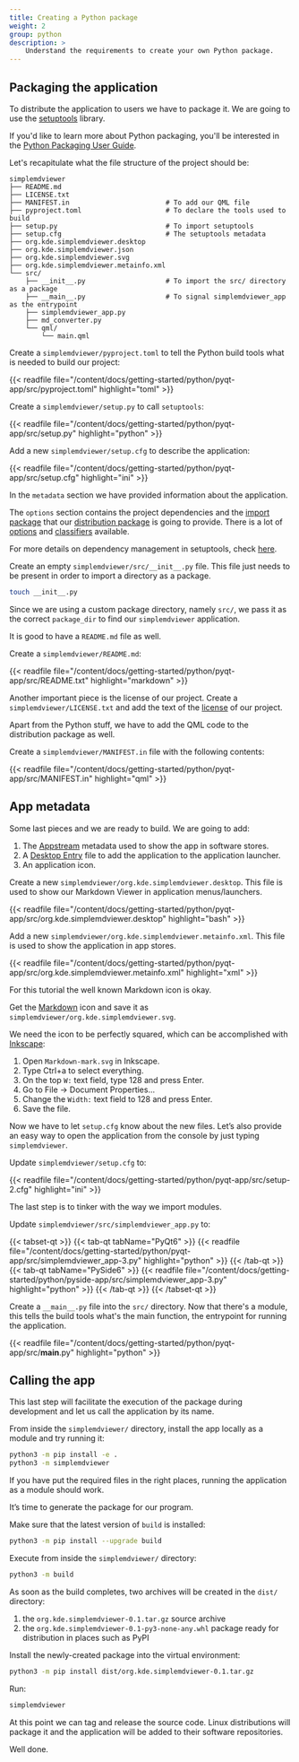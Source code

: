 ```yaml
---
title: Creating a Python package
weight: 2
group: python
description: >
    Understand the requirements to create your own Python package.
---
```


## Packaging the application

To distribute the application to users we have to package it. We
are going to use the [setuptools](https://pypi.org/project/setuptools/)
library.

If you'd like to learn more about Python packaging, you'll be interested in the
[Python Packaging User Guide](https://packaging.python.org/en/latest/guides/distributing-packages-using-setuptools/).

Let's recapitulate what the file structure of the project should be:

```
simplemdviewer
├── README.md
├── LICENSE.txt
├── MANIFEST.in                        # To add our QML file
├── pyproject.toml                     # To declare the tools used to build
├── setup.py                           # To import setuptools
├── setup.cfg                          # The setuptools metadata
├── org.kde.simplemdviewer.desktop
├── org.kde.simplemdviewer.json
├── org.kde.simplemdviewer.svg
├── org.kde.simplemdviewer.metainfo.xml
└── src/
    ├── __init__.py                    # To import the src/ directory as a package
    ├── __main__.py                    # To signal simplemdviewer_app as the entrypoint
    ├── simplemdviewer_app.py
    ├── md_converter.py
    └── qml/
        └── main.qml
```

Create a `simplemdviewer/pyproject.toml` to tell the Python build tools what is
needed to build our project:

{{< readfile file="/content/docs/getting-started/python/pyqt-app/src/pyproject.toml" highlight="toml" >}}

Create a `simplemdviewer/setup.py` to call `setuptools`:

{{< readfile file="/content/docs/getting-started/python/pyqt-app/src/setup.py" highlight="python" >}}

Add a new `simplemdviewer/setup.cfg` to describe the application:

{{< readfile file="/content/docs/getting-started/python/pyqt-app/src/setup.cfg" highlight="ini" >}}

In the `metadata` section we have provided information about the application.

The `options` section contains the project dependencies and the
[import package](https://packaging.python.org/en/latest/glossary/#term-Import-Package)
that our [distribution package](https://packaging.python.org/en/latest/glossary/#term-Distribution-Package)
is going to provide. There is a lot of
[options](https://setuptools.readthedocs.io/en/latest/userguide/declarative_config.html)
and [classifiers](https://pypi.org/classifiers/) available.

For more details on dependency management in setuptools, check
[here](https://setuptools.pypa.io/en/latest/userguide/dependency_management.html).

Create an empty `simplemdviewer/src/__init__.py` file.
This file just needs to be present in order to import a directory as a package.

```bash
touch __init__.py
```

Since we are using a custom package directory, namely `src/`, we pass it as the
correct `package_dir` to find our `simplemdviewer` application.

It is good to have a `README.md` file as well.

Create a `simplemdviewer/README.md`:

{{< readfile file="/content/docs/getting-started/python/pyqt-app/src/README.txt" highlight="markdown" >}}

Another important piece is the license of our project. Create a
`simplemdviewer/LICENSE.txt` and add the text of the
[license](https://www.gnu.org/licenses/gpl-3.0.txt) of our project.

Apart from the Python stuff, we have to add the QML code to the
distribution package as well.

Create a `simplemdviewer/MANIFEST.in` file with the following contents:

{{< readfile file="/content/docs/getting-started/python/pyqt-app/src/MANIFEST.in" highlight="qml" >}}

## App metadata

Some last pieces and we are ready to build. We are going to add:

1. The [Appstream](https://www.freedesktop.org/wiki/Distributions/AppStream/)
metadata used to show the app in software stores.
2. A [Desktop Entry](https://specifications.freedesktop.org/desktop-entry-spec/desktop-entry-spec-latest.html)
file to add the application to the application launcher.
3. An application icon.

Create a new `simplemdviewer/org.kde.simplemdviewer.desktop`. This file is
used to show our Markdown Viewer in application menus/launchers.

{{< readfile file="/content/docs/getting-started/python/pyqt-app/src/org.kde.simplemdviewer.desktop" highlight="bash" >}}

Add a new `simplemdviewer/org.kde.simplemdviewer.metainfo.xml`. This file is
used to show the application in app stores.

{{< readfile file="/content/docs/getting-started/python/pyqt-app/src/org.kde.simplemdviewer.metainfo.xml" highlight="xml" >}}

For this tutorial the well known Markdown icon is okay.

Get the
[Markdown](https://en.wikipedia.org/wiki/Markdown#/media/File:Markdown-mark.svg)
icon and save it as `simplemdviewer/org.kde.simplemdviewer.svg`.

We need the icon to be perfectly squared, which can be accomplished with
[Inkscape](https://inkscape.org):

1. Open `Markdown-mark.svg` in Inkscape.
2. Type Ctrl+a to select everything.
3. On the top `W:` text field, type 128 and press Enter.
4. Go to File -> Document Properties...
5. Change the `Width:` text field to 128 and press Enter.
6. Save the file.

Now we have to let `setup.cfg` know about the new files. Let’s also
provide an easy way to open the application from the console by just
typing `simplemdviewer`.

Update `simplemdviewer/setup.cfg` to:

{{< readfile file="/content/docs/getting-started/python/pyqt-app/src/setup-2.cfg" highlight="ini" >}}

The last step is to tinker with the way we import modules.

Update `simplemdviewer/src/simplemdviewer_app.py` to:

{{< tabset-qt >}}
{{< tab-qt tabName="PyQt6" >}}
{{< readfile file="/content/docs/getting-started/python/pyqt-app/src/simplemdviewer_app-3.py" highlight="python" >}}
{{< /tab-qt >}}
{{< tab-qt tabName="PySide6" >}}
{{< readfile file="/content/docs/getting-started/python/pyside-app/src/simplemdviewer_app-3.py" highlight="python" >}}
{{< /tab-qt >}}
{{< /tabset-qt >}}

Create a `__main__.py` file into the `src/` directory. Now that there's a
module, this tells the build tools what's the main function, the entrypoint
for running the application.

{{< readfile file="/content/docs/getting-started/python/pyqt-app/src/__main__.py" highlight="python" >}}

## Calling the app

This last step will facilitate the execution of the package during development
and let us call the application by its name.

From inside the `simplemdviewer/` directory, install the app locally as a
module and try running it:

```bash
python3 -m pip install -e .
python3 -m simplemdviewer
```

If you have put the required files in the right places, running the application
as a module should work.

It’s time to generate the package for our program.

Make sure that the latest version of `build` is installed:

```bash
python3 -m pip install --upgrade build
```

Execute from inside the `simplemdviewer/` directory:

```bash
python3 -m build
```

As soon as the build completes, two archives will be created in the
`dist/` directory:

1. the `org.kde.simplemdviewer-0.1.tar.gz` source archive
2. the `org.kde.simplemdviewer-0.1-py3-none-any.whl` package ready for
distribution in places such as PyPI

Install the newly-created package into the virtual environment:

```bash
python3 -m pip install dist/org.kde.simplemdviewer-0.1.tar.gz
```

Run:

```bash
simplemdviewer
```

At this point we can tag and release the source code. Linux distributions will
package it and the application will be added to their software repositories.

Well done.
